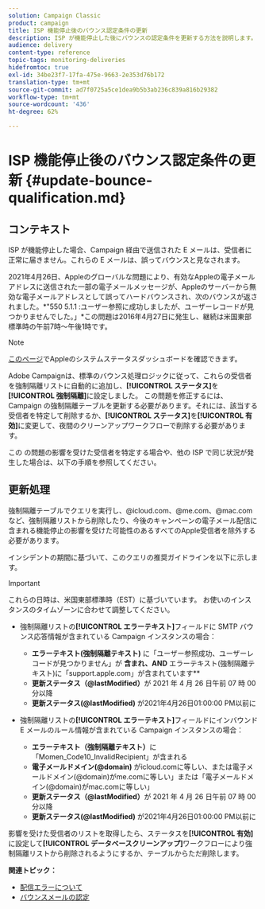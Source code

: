 ```yaml
---
solution: Campaign Classic
product: campaign
title: ISP 機能停止後のバウンス認定条件の更新
description: ISP が機能停止した後にバウンスの認定条件を更新する方法を説明します。
audience: delivery
content-type: reference
topic-tags: monitoring-deliveries
hidefromtoc: true
exl-id: 34be23f7-17fa-475e-9663-2e353d76b172
translation-type: tm+mt
source-git-commit: ad7f0725a5ce1dea9b5b3ab236c839a816b29382
workflow-type: tm+mt
source-wordcount: '436'
ht-degree: 62%

---
```


# ISP 機能停止後のバウンス認定条件の更新 {#update-bounce-qualification.md}

## コンテキスト

ISP が機能停止した場合、Campaign 経由で送信された E メールは、受信者に正常に届きません。これらの E メールは、誤ってバウンスと見なされます。

2021年4月26日、Appleのグローバルな問題により、有効なAppleの電子メールアドレスに送信された一部の電子メールメッセージが、Appleのサーバーから無効な電子メールアドレスとして誤ってハードバウンスされ、次のバウンスが返されました。*&quot;550 5.1.1 <email address>:ユーザー参照に成功しましたが、ユーザーレコードが見つかりませんでした。」*この問題は2016年4月27日に発生し、継続は米国東部標準時の午前7時～午後1時です。

>[!NOTE]
>
>[このページ](https://www.apple.com/support/systemstatus/)でAppleのシステムステータスダッシュボードを確認できます。

Adobe Campaignは、標準のバウンス処理ロジックに従って、これらの受信者を強制隔離リストに自動的に追加し、**[!UICONTROL ステータス]**&#x200B;を&#x200B;**[!UICONTROL 強制隔離]**&#x200B;に設定しました。 この問題を修正するには、Campaign の強制隔離テーブルを更新する必要があります。それには、該当する受信者を特定して削除するか、**[!UICONTROL ステータス]**&#x200B;を&#x200B;**[!UICONTROL 有効]**&#x200B;に変更して、夜間のクリーンアップワークフローで削除する必要があります。

この の問題の影響を受けた受信者を特定する場合や、他の ISP で同じ状況が発生した場合は、以下の手順を参照してください。

## 更新処理

強制隔離テーブルでクエリを実行し、@icloud.com、@me.com、@mac.comなど、強制隔離リストから削除したり、今後のキャンペーンの電子メール配信に含まれる機能停止の影響を受けた可能性のあるすべてのApple受信者を除外する必要があります。

インシデントの期間に基づいて、このクエリの推奨ガイドラインを以下に示します。

>[!IMPORTANT]
>
>これらの日時は、米国東部標準時（EST）に基づいています。 お使いのインスタンスのタイムゾーンに合わせて調整してください。

* 強制隔離リストの&#x200B;**[!UICONTROL エラーテキスト]**&#x200B;フィールドに SMTP バウンス応答情報が含まれている Campaign インスタンスの場合：

   * **エラーテキスト(強制隔離テキスト)** に「ユーザー参照成功、ユーザーレコードが見つかりません」が **含まれ、AND** エラーテキスト(強制隔離テキスト)に「support.apple.com」が含まれています**
   * **更新ステータス（@lastModified）**&#x200B;が 2021 年 4 月 26 日午前 07 時 00 分以降
   * **更新ステータス(@lastModified)** が2021年4月26日01:00:00 PM以前に

* 強制隔離リストの&#x200B;**[!UICONTROL エラーテキスト]**&#x200B;フィールドにインバウンド E メールのルール情報が含まれている Campaign インスタンスの場合：

   * **エラーテキスト（強制隔離テキスト）**&#x200B;に「Momen_Code10_InvalidRecipient」が含まれる
   * **電子メールドメイン(@domain)** がicloud.comに等しい、または電子メールドメイン(@domain)がme.comに等しい」または「電子メールドメイン(@domain)がmac.comに等しい」
   * **更新ステータス（@lastModified）**&#x200B;が 2021 年 4 月 26 日午前 07 時 00 分以降
   * **更新ステータス(@lastModified)** が2021年4月26日01:00:00 PM以前に

影響を受けた受信者のリストを取得したら、ステータスを&#x200B;**[!UICONTROL 有効]**&#x200B;に設定して&#x200B;**[!UICONTROL データベースクリーンアップ]**&#x200B;ワークフローにより強制隔離リストから削除されるようにするか、テーブルからただ削除します。

**関連トピック：**
* [配信エラーについて](../../delivery/using/understanding-delivery-failures.md)
* [バウンスメールの認定](../../delivery/using/understanding-delivery-failures.md#bounce-mail-qualification)
